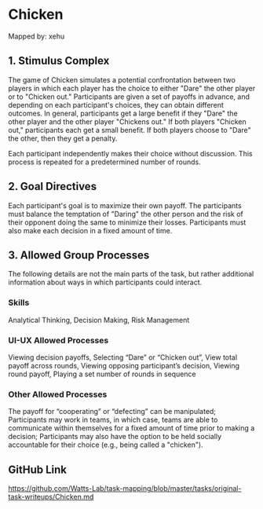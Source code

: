# Chicken

Mapped by: xehu 

## 1. Stimulus Complex 
The game of Chicken simulates a potential confrontation between two players in which each player has the choice to either "Dare" the other player or to "Chicken out." Participants are given a set of payoffs in advance, and depending on each participant's choices, they can obtain different outcomes. In general, participants get a large benefit if they "Dare" the other player and the other player "Chickens out." If both players "Chicken out," participants each get a small benefit. If both players choose to "Dare" the other, then they get a penalty.

Each participant independently makes their choice without discussion. This process is repeated for a predetermined number of rounds.

## 2. Goal Directives 
Each participant's goal is to maximize their own payoff. The participants must balance the temptation of "Daring" the other person and the risk of their opponent doing the same to minimize their losses. Participants must also make each decision in a fixed amount of time.

## 3. Allowed Group Processes 
The following details are not the main parts of the task, but rather additional information about ways in which participants could interact.

### Skills 
Analytical Thinking, Decision Making, Risk Management

### UI-UX Allowed Processes
Viewing decision payoffs, Selecting “Dare” or “Chicken out”, View total payoff across rounds, Viewing opposing participant’s decision, Viewing round payoff, Playing a set number of rounds in sequence

### Other Allowed Processes
The payoff for “cooperating” or “defecting” can be manipulated; Participants may work in teams, in which case, teams are able to communicate within themselves for a fixed amount of time prior to making a decision; Participants may also have the option to be held socially accountable for their choice (e.g., being called a "chicken").

## GitHub Link 
https://github.com/Watts-Lab/task-mapping/blob/master/tasks/original-task-writeups/Chicken.md